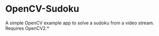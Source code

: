 OpenCV-Sudoku
=============

A simple OpenCV example app to solve a sudoku from a video stream.
Requires OpenCV2.*

